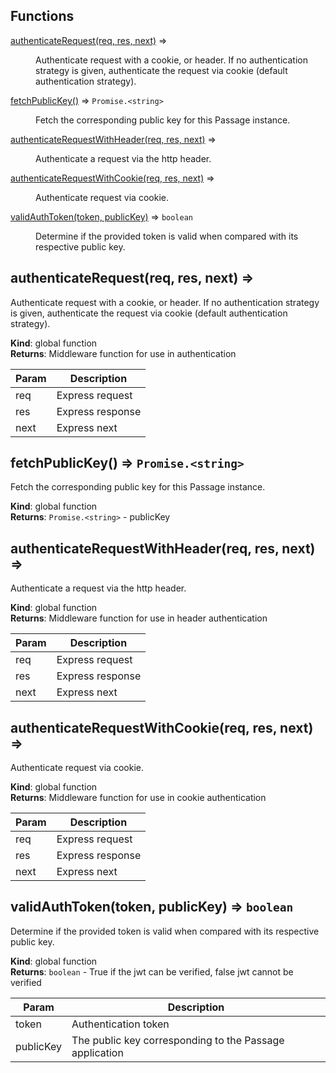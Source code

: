 ## Functions

<dl>
<dt><a href="#authenticateRequest">authenticateRequest(req, res, next)</a> ⇒</dt>
<dd><p>Authenticate request with a cookie, or header. If no authentication
strategy is given, authenticate the request via cookie (default
authentication strategy).</p>
</dd>
<dt><a href="#fetchPublicKey">fetchPublicKey()</a> ⇒ <code>Promise.&lt;string&gt;</code></dt>
<dd><p>Fetch the corresponding public key for this Passage instance.</p>
</dd>
<dt><a href="#authenticateRequestWithHeader">authenticateRequestWithHeader(req, res, next)</a> ⇒</dt>
<dd><p>Authenticate a request via the http header.</p>
</dd>
<dt><a href="#authenticateRequestWithCookie">authenticateRequestWithCookie(req, res, next)</a> ⇒</dt>
<dd><p>Authenticate request via cookie.</p>
</dd>
<dt><a href="#validAuthToken">validAuthToken(token, publicKey)</a> ⇒ <code>boolean</code></dt>
<dd><p>Determine if the provided token is valid when compared with its
respective public key.</p>
</dd>
</dl>

<a name="authenticateRequest"></a>

## authenticateRequest(req, res, next) ⇒
Authenticate request with a cookie, or header. If no authentication
strategy is given, authenticate the request via cookie (default
authentication strategy).

**Kind**: global function  
**Returns**: Middleware function for use in authentication  

| Param | Description |
| --- | --- |
| req | Express request |
| res | Express response |
| next | Express next |

<a name="fetchPublicKey"></a>

## fetchPublicKey() ⇒ <code>Promise.&lt;string&gt;</code>
Fetch the corresponding public key for this Passage instance.

**Kind**: global function  
**Returns**: <code>Promise.&lt;string&gt;</code> - publicKey  
<a name="authenticateRequestWithHeader"></a>

## authenticateRequestWithHeader(req, res, next) ⇒
Authenticate a request via the http header.

**Kind**: global function  
**Returns**: Middleware function for use in header authentication  

| Param | Description |
| --- | --- |
| req | Express request |
| res | Express response |
| next | Express next |

<a name="authenticateRequestWithCookie"></a>

## authenticateRequestWithCookie(req, res, next) ⇒
Authenticate request via cookie.

**Kind**: global function  
**Returns**: Middleware function for use in cookie authentication  

| Param | Description |
| --- | --- |
| req | Express request |
| res | Express response |
| next | Express next |

<a name="validAuthToken"></a>

## validAuthToken(token, publicKey) ⇒ <code>boolean</code>
Determine if the provided token is valid when compared with its
respective public key.

**Kind**: global function  
**Returns**: <code>boolean</code> - True if the jwt can be verified, false jwt cannot be verified  

| Param | Description |
| --- | --- |
| token | Authentication token |
| publicKey | The public key corresponding to the Passage application |

